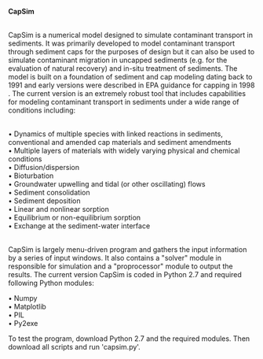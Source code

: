 <b> CapSim </b><br /><br />

CapSim is a numerical model designed to simulate contaminant transport in sediments. It was primarily developed to model contaminant transport through sediment caps for the purposes of design but it can also be used to simulate contaminant migration in uncapped sediments (e.g. for the evaluation of natural recovery) and in-situ treatment of sediments. The model is built on a foundation of sediment and cap modeling dating back to 1991 and early versions were described in EPA guidance for capping in 1998 .  The current version is an extremely robust tool that includes capabilities for modeling contaminant transport in sediments under a wide range of conditions including: <br /><br />

•	Dynamics of multiple species with linked reactions in sediments, conventional and amended cap materials and sediment amendments<br /> 
•	Multiple layers of materials with widely varying physical and chemical conditions<br />
•	Diffusion/dispersion <br />
•	Bioturbation <br />
•	Groundwater upwelling and tidal (or other oscillating) flows<br />
•	Sediment consolidation <br />
•	Sediment deposition <br />
•	Linear and nonlinear sorption<br />
•	Equilibrium or non-equilibrium sorption <br />
•	Exchange at the sediment-water interface <br /><br />

CapSim is largely menu-driven program and gathers the input information by a series of input windows. It also contains a "solver" module in responsible for simulation and a "proprocessor" module to output the results. The current version CapSim is coded in Python 2.7 and required following Python modules:  <br />

•	Numpy<br />
•	Matplotlib<br />
•	PIL<br />
•	Py2exe<br />

To test the program, download Python 2.7 and the required modules. Then download all scripts and run 'capsim.py'. 
